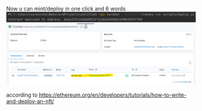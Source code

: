 Now u can mint/deploy in one click and 6 words
![](https://github.com/NikkiA5/ETH_NFT/blob/main/proofs_command.png)
![](https://github.com/NikkiA5/ETH_NFT/blob/main/proofs.png)


according to https://ethereum.org/en/developers/tutorials/how-to-write-and-deploy-an-nft/

